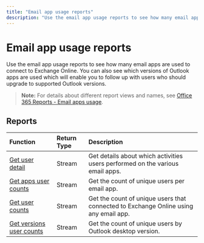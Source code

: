 ```yaml
---
title: "Email app usage reports"
description: "Use the email app usage reports to see how many email apps are used to connect to Exchange Online. You can also see which versions of Outlook apps are used which will enable you to follow up with users who should upgrade to supported Outlook versions."
---
```


# Email app usage reports

Use the email app usage reports to see how many email apps are used to connect to Exchange Online. You can also see which versions of Outlook apps are used which will enable you to follow up with users who should upgrade to supported Outlook versions.

> **Note:** For details about different report views and names, see [Office 365 Reports - Email apps usage](https://support.office.com/client/Email-apps-usage-c2ce12a2-934f-4dd4-ba65-49b02be4703d).

## Reports

| Function                                 | Return Type | Description                              |
| :--------------------------------------- | :---------- | :--------------------------------------- |
| [Get user detail](../api/reportroot-getemailappusageuserdetail.md) | Stream      | Get details about which activities users performed on the various email apps. |
| [Get apps user counts](../api/reportroot-getemailappusageappsusercounts.md) | Stream      | Get the count of unique users per email app. |
| [Get user counts](../api/reportroot-getemailappusageusercounts.md) | Stream      | Get the count of unique users that connected to Exchange Online using any email app. |
| [Get versions user counts](../api/reportroot-getemailappusageversionsusercounts.md) | Stream      | Get the count of unique users by Outlook desktop version. |
